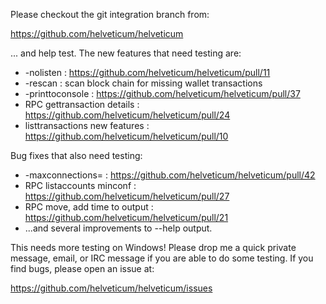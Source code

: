 Please checkout the git integration branch from:

https://github.com/helveticum/helveticum

... and help test.  The new features that need testing are:

* -nolisten : https://github.com/helveticum/helveticum/pull/11
* -rescan : scan block chain for missing wallet transactions
* -printtoconsole : https://github.com/helveticum/helveticum/pull/37
* RPC gettransaction details : https://github.com/helveticum/helveticum/pull/24
* listtransactions new features : https://github.com/helveticum/helveticum/pull/10

Bug fixes that also need testing:

* -maxconnections= : https://github.com/helveticum/helveticum/pull/42
* RPC listaccounts minconf : https://github.com/helveticum/helveticum/pull/27
* RPC move, add time to output : https://github.com/helveticum/helveticum/pull/21
* ...and several improvements to --help output.

This needs more testing on Windows!  Please drop me a quick private message, email, or IRC message if you are able to do some testing.  If you find bugs, please open an issue at:

https://github.com/helveticum/helveticum/issues
